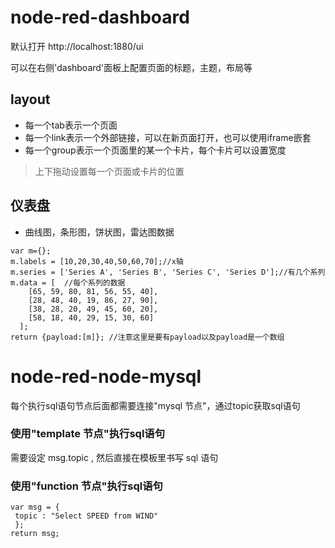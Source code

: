 # node-red-dashboard
默认打开 http://localhost:1880/ui 

可以在右侧'dashboard'面板上配置页面的标题，主题，布局等

## layout
* 每一个tab表示一个页面
* 每一个link表示一个外部链接，可以在新页面打开，也可以使用iframe嵌套
* 每一个group表示一个页面里的某一个卡片，每个卡片可以设置宽度
> 上下拖动设置每一个页面或卡片的位置

## 仪表盘

* 曲线图，条形图，饼状图，雷达图数据
```
var m={};
m.labels = [10,20,30,40,50,60,70];//x轴
m.series = ['Series A', 'Series B', 'Series C', 'Series D'];//有几个系列
m.data = [  //每个系列的数据
    [65, 59, 80, 81, 56, 55, 40],
    [28, 48, 40, 19, 86, 27, 90],
    [38, 28, 20, 49, 45, 60, 20],
    [58, 18, 40, 29, 15, 30, 60]
  ];
return {payload:[m]}; //注意这里是要有payload以及payload是一个数组
```

# node-red-node-mysql

每个执行sql语句节点后面都需要连接"mysql 节点"，通过topic获取sql语句
### 使用"template 节点"执行sql语句
需要设定 msg.topic , 然后直接在模板里书写 sql 语句 

### 使用"function 节点"执行sql语句
```
var msg = {
 topic : "Select SPEED from WIND"     
 };
return msg;
```